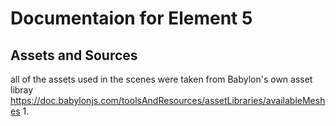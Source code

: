 # Documentaion for Element 5
## Assets and Sources
all of the assets used in the scenes were taken from Babylon's own asset libray 
https://doc.babylonjs.com/toolsAndResources/assetLibraries/availableMeshes
1. 
